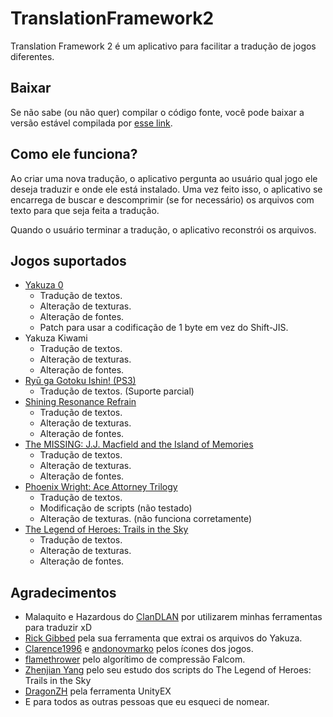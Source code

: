 # TranslationFramework2
Translation Framework 2 é um aplicativo para facilitar a tradução de jogos diferentes.

## Baixar
Se não sabe (ou não quer) compilar o código fonte, você pode baixar a versão estável compilada por [esse link](https://mega.nz/#F!GZNQWSBQ!JA42-HIGTy79O0I7is0FGw).

## Como ele funciona?
Ao criar uma nova tradução, o aplicativo pergunta ao usuário qual jogo ele deseja traduzir e onde ele está instalado. Uma vez feito isso, o aplicativo se encarrega de buscar e descomprimir (se for necessário) os arquivos com texto para que seja feita a tradução.

Quando o usuário terminar a tradução, o aplicativo reconstrói os arquivos.

## Jogos suportados
* [Yakuza 0](http://www.clandlan.net/foros/topic/79978-peticiontraduccion-de-yakuza-0-pc/)
  - Tradução de textos.
  - Alteração de texturas.
  - Alteração de fontes.
  - Patch para usar a codificação de 1 byte em vez do Shift-JIS.
* Yakuza Kiwami
  - Tradução de textos.
  - Alteração de texturas.
  - Alteração de fontes.
* [Ryū ga Gotoku Ishin! (PS3)](https://discord.gg/6hDTRcR)
  - Tradução de textos. (Suporte parcial)
* [Shining Resonance Refrain](http://www.clandlan.net/foros/topic/80154-traduccion-shining-resonance-refrain-en-proceso/)
  - Tradução de textos.
  - Alteração de texturas.
  - Alteração de fontes.
* [The MISSING: J.J. Macfield and the Island of Memories](http://www.clandlan.net/foros/topic/80152-peticion-the-missing-jj-macfield-and-the-island-of-memories/)
  - Tradução de textos.
  - Alteração de texturas.
  - Alteração de fontes.
* [Phoenix Wright: Ace Attorney Trilogy](https://www.youtube.com/watch?v=bk_erh1OcO0)
  - Tradução de textos.
  - Modificação de scripts (não testado)
  - Alteração de texturas. (não funciona corretamente)
* [The Legend of Heroes: Trails in the Sky](http://www.clandlan.net/foros/topic/80576-the-legend-of-heroes-trails-in-the-sky/)
  - Tradução de textos.
  - Alteração de texturas.
  - Alteração de fontes.

## Agradecimentos
* Malaquito e Hazardous do [ClanDLAN](http://clandlan.net/foros/forum/3-traducciones-academia-de-sundabar/) por utilizarem minhas ferramentas para traduzir xD
* [Rick Gibbed](https://github.com/gibbed) pela sua ferramenta que extrai os arquivos do Yakuza.
* [Clarence1996](https://www.deviantart.com/clarence1996) e [andonovmarko](https://www.deviantart.com/andonovmarko) pelos ícones dos jogos.
* [flamethrower](https://heroesoflegend.org/forums/viewtopic.php?f=38&t=289) pelo algorítimo de compressão Falcom.
* [Zhenjian Yang](https://github.com/ZhenjianYang) pelo seu estudo dos scripts do The Legend of Heroes: Trails in the Sky
* [DragonZH](https://forum.zoneofgames.ru/topic/36240-unityex/) pela ferramenta UnityEX
* E para todos as outras pessoas que eu esqueci de nomear.

